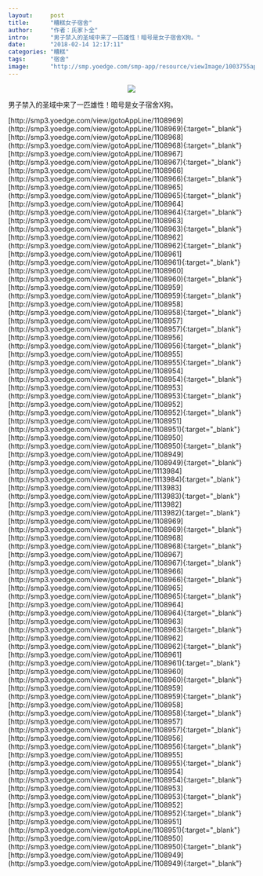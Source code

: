 ```yaml
---
layout:     post
title:      "糟糕女子宿舍"
author:     "作者：氏家卜全"
intro:      "男子禁入的圣域中来了一匹雄性！暗号是女子宿舍X狗。"
date:       "2018-02-14 12:17:11"
categories: "糟糕"
tags:       "宿舍"
image:      "http://smp.yoedge.com/smp-app/resource/viewImage/1003755appline.png"
---
```

<div style="text-align: center">
<p><img src="http://smp.yoedge.com/smp-app/resource/viewImage/1003755appline.png"/></p>
</div>
<p class="post-meta">
<span>男子禁入的圣域中来了一匹雄性！暗号是女子宿舍X狗。</span>
</p>
[http://smp3.yoedge.com/view/gotoAppLine/1108969](http://smp3.yoedge.com/view/gotoAppLine/1108969){:target="_blank"}
[http://smp3.yoedge.com/view/gotoAppLine/1108968](http://smp3.yoedge.com/view/gotoAppLine/1108968){:target="_blank"}
[http://smp3.yoedge.com/view/gotoAppLine/1108967](http://smp3.yoedge.com/view/gotoAppLine/1108967){:target="_blank"}
[http://smp3.yoedge.com/view/gotoAppLine/1108966](http://smp3.yoedge.com/view/gotoAppLine/1108966){:target="_blank"}
[http://smp3.yoedge.com/view/gotoAppLine/1108965](http://smp3.yoedge.com/view/gotoAppLine/1108965){:target="_blank"}
[http://smp3.yoedge.com/view/gotoAppLine/1108964](http://smp3.yoedge.com/view/gotoAppLine/1108964){:target="_blank"}
[http://smp3.yoedge.com/view/gotoAppLine/1108963](http://smp3.yoedge.com/view/gotoAppLine/1108963){:target="_blank"}
[http://smp3.yoedge.com/view/gotoAppLine/1108962](http://smp3.yoedge.com/view/gotoAppLine/1108962){:target="_blank"}
[http://smp3.yoedge.com/view/gotoAppLine/1108961](http://smp3.yoedge.com/view/gotoAppLine/1108961){:target="_blank"}
[http://smp3.yoedge.com/view/gotoAppLine/1108960](http://smp3.yoedge.com/view/gotoAppLine/1108960){:target="_blank"}
[http://smp3.yoedge.com/view/gotoAppLine/1108959](http://smp3.yoedge.com/view/gotoAppLine/1108959){:target="_blank"}
[http://smp3.yoedge.com/view/gotoAppLine/1108958](http://smp3.yoedge.com/view/gotoAppLine/1108958){:target="_blank"}
[http://smp3.yoedge.com/view/gotoAppLine/1108957](http://smp3.yoedge.com/view/gotoAppLine/1108957){:target="_blank"}
[http://smp3.yoedge.com/view/gotoAppLine/1108956](http://smp3.yoedge.com/view/gotoAppLine/1108956){:target="_blank"}
[http://smp3.yoedge.com/view/gotoAppLine/1108955](http://smp3.yoedge.com/view/gotoAppLine/1108955){:target="_blank"}
[http://smp3.yoedge.com/view/gotoAppLine/1108954](http://smp3.yoedge.com/view/gotoAppLine/1108954){:target="_blank"}
[http://smp3.yoedge.com/view/gotoAppLine/1108953](http://smp3.yoedge.com/view/gotoAppLine/1108953){:target="_blank"}
[http://smp3.yoedge.com/view/gotoAppLine/1108952](http://smp3.yoedge.com/view/gotoAppLine/1108952){:target="_blank"}
[http://smp3.yoedge.com/view/gotoAppLine/1108951](http://smp3.yoedge.com/view/gotoAppLine/1108951){:target="_blank"}
[http://smp3.yoedge.com/view/gotoAppLine/1108950](http://smp3.yoedge.com/view/gotoAppLine/1108950){:target="_blank"}
[http://smp3.yoedge.com/view/gotoAppLine/1108949](http://smp3.yoedge.com/view/gotoAppLine/1108949){:target="_blank"}
[http://smp3.yoedge.com/view/gotoAppLine/1113984](http://smp3.yoedge.com/view/gotoAppLine/1113984){:target="_blank"}
[http://smp3.yoedge.com/view/gotoAppLine/1113983](http://smp3.yoedge.com/view/gotoAppLine/1113983){:target="_blank"}
[http://smp3.yoedge.com/view/gotoAppLine/1113982](http://smp3.yoedge.com/view/gotoAppLine/1113982){:target="_blank"}
[http://smp3.yoedge.com/view/gotoAppLine/1108969](http://smp3.yoedge.com/view/gotoAppLine/1108969){:target="_blank"}
[http://smp3.yoedge.com/view/gotoAppLine/1108968](http://smp3.yoedge.com/view/gotoAppLine/1108968){:target="_blank"}
[http://smp3.yoedge.com/view/gotoAppLine/1108967](http://smp3.yoedge.com/view/gotoAppLine/1108967){:target="_blank"}
[http://smp3.yoedge.com/view/gotoAppLine/1108966](http://smp3.yoedge.com/view/gotoAppLine/1108966){:target="_blank"}
[http://smp3.yoedge.com/view/gotoAppLine/1108965](http://smp3.yoedge.com/view/gotoAppLine/1108965){:target="_blank"}
[http://smp3.yoedge.com/view/gotoAppLine/1108964](http://smp3.yoedge.com/view/gotoAppLine/1108964){:target="_blank"}
[http://smp3.yoedge.com/view/gotoAppLine/1108963](http://smp3.yoedge.com/view/gotoAppLine/1108963){:target="_blank"}
[http://smp3.yoedge.com/view/gotoAppLine/1108962](http://smp3.yoedge.com/view/gotoAppLine/1108962){:target="_blank"}
[http://smp3.yoedge.com/view/gotoAppLine/1108961](http://smp3.yoedge.com/view/gotoAppLine/1108961){:target="_blank"}
[http://smp3.yoedge.com/view/gotoAppLine/1108960](http://smp3.yoedge.com/view/gotoAppLine/1108960){:target="_blank"}
[http://smp3.yoedge.com/view/gotoAppLine/1108959](http://smp3.yoedge.com/view/gotoAppLine/1108959){:target="_blank"}
[http://smp3.yoedge.com/view/gotoAppLine/1108958](http://smp3.yoedge.com/view/gotoAppLine/1108958){:target="_blank"}
[http://smp3.yoedge.com/view/gotoAppLine/1108957](http://smp3.yoedge.com/view/gotoAppLine/1108957){:target="_blank"}
[http://smp3.yoedge.com/view/gotoAppLine/1108956](http://smp3.yoedge.com/view/gotoAppLine/1108956){:target="_blank"}
[http://smp3.yoedge.com/view/gotoAppLine/1108955](http://smp3.yoedge.com/view/gotoAppLine/1108955){:target="_blank"}
[http://smp3.yoedge.com/view/gotoAppLine/1108954](http://smp3.yoedge.com/view/gotoAppLine/1108954){:target="_blank"}
[http://smp3.yoedge.com/view/gotoAppLine/1108953](http://smp3.yoedge.com/view/gotoAppLine/1108953){:target="_blank"}
[http://smp3.yoedge.com/view/gotoAppLine/1108952](http://smp3.yoedge.com/view/gotoAppLine/1108952){:target="_blank"}
[http://smp3.yoedge.com/view/gotoAppLine/1108951](http://smp3.yoedge.com/view/gotoAppLine/1108951){:target="_blank"}
[http://smp3.yoedge.com/view/gotoAppLine/1108950](http://smp3.yoedge.com/view/gotoAppLine/1108950){:target="_blank"}
[http://smp3.yoedge.com/view/gotoAppLine/1108949](http://smp3.yoedge.com/view/gotoAppLine/1108949){:target="_blank"}


